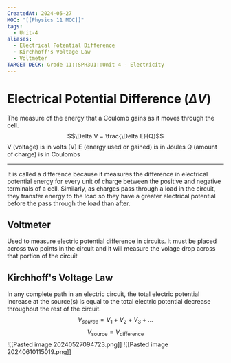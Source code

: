 ```yaml
---
CreatedAt: 2024-05-27
MOC: "[[Physics 11 MOC]]"
tags:
  - Unit-4
aliases:
  - Electrical Potential Difference
  - Kirchhoff's Voltage Law
  - Voltmeter
TARGET DECK: Grade 11::SPH3U1::Unit 4 - Electricity
---
```


# Electrical Potential Difference ($\Delta V$)
The measure of the energy that a Coulomb gains as it moves through the cell.
$$\Delta V = \frac{\Delta E}{Q}$$
V (voltage) is in volts (V)
E (energy used or gained) is in Joules
Q (amount of charge) is in Coulombs
___
It is called a difference because it measures the difference in electrical potential
energy for every unit of charge between the positive and negative terminals of a
cell.
Similarly, as charges pass through a load in the circuit, they transfer energy to
the load so they have a greater electrical potential before the pass through the
load than after.
<!--ID: 1717163511419-->

## Voltmeter
Used to measure electric potential difference in circuits. It must be placed across two points in the circuit and it will measure the volage drop across that portion of the circuit
<!--ID: 1717163511423-->


## Kirchhoff's Voltage Law
In any complete path in an electric circuit, the total electric potential increase at the
source(s) is equal to the total electric potential decrease throughout the rest of the circuit.
$$V_{source} = V_{1} + V_{2} + V_{3} + \dots$$
$$V_{\text{source}} = V_{\text{difference}}$$
![[Pasted image 20240527094723.png]]
![[Pasted image 20240610115019.png]]
<!--ID: 1717163511427-->
